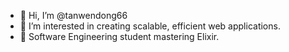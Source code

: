 - 👋 Hi, I’m @tanwendong66
- 👀 I’m interested in creating scalable, efficient web applications.
- 🌱 Software Engineering student mastering Elixir. 
